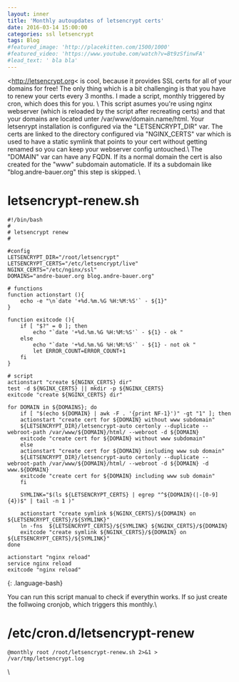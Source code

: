```yaml
---
layout: inner
title: 'Monthly autoupdates of letsencrypt certs'
date: 2016-03-14 15:00:00
categories: ssl letsencrypt
tags: Blog
#featured_image: 'http://placekitten.com/1500/1000'
#featured_video: 'https://www.youtube.com/watch?v=Bt9zSfinwFA'
#lead_text: ' bla bla'
---
```


<http://letsencrypt.org< is cool, because it provides SSL certs for all of your domains for free! The only thing which is a bit challenging is that you have to renew your certs every 3 months. I made a script, monthly triggered by cron, which does this for you.
\\
This script asumes you're using nginx webserver (which is reloaded by the script after recreating certs) and that your domains are located unter /var/www/domain.name/html. Your letsenrypt installation is configured via the "LETSENCRYPT_DIR" var. The certs are linked to the directory configured via "NGINX_CERTS" var which is used to have a static symlink that points to your cert without getting renamed so you can keep your webserver config untouched.\\
The "DOMAIN" var can have any FQDN. If its a normal domain the cert is also created for the "www" subdomain automaticle. If its a subdomain like "blog.andre-bauer.org" this step is skipped.
\\


letsencrypt-renew.sh
====================

~~~
#!/bin/bash
#
# letsencrypt renew
#

#config
LETSENCRYPT_DIR="/root/letsencrypt"
LETSENCRYPT_CERTS="/etc/letsencrypt/live"
NGINX_CERTS="/etc/nginx/ssl"
DOMAINS="andre-bauer.org blog.andre-bauer.org"

# functions
function actionstart (){
    echo -e "\n`date '+%d.%m.%G %H:%M:%S'` - ${1}"
}

function exitcode (){
    if [ "$?" = 0 ]; then
        echo "`date '+%d.%m.%G %H:%M:%S'` - ${1} - ok "
    else
        echo "`date '+%d.%m.%G %H:%M:%S'` - ${1} - not ok "
        let ERROR_COUNT=ERROR_COUNT+1
    fi
}

# script
actionstart "create ${NGINX_CERTS} dir"
test -d ${NGINX_CERTS} || mkdir -p ${NGINX_CERTS}
exitcode "create ${NGINX_CERTS} dir"

for DOMAIN in ${DOMAINS}; do
    if [ "$(echo ${DOMAIN} | awk -F . '{print NF-1}')" -gt "1" ]; then
    actionstart "create cert for ${DOMAIN} without www subdomain"
    ${LETSENCRYPT_DIR}/letsencrypt-auto certonly --duplicate --webroot-path /var/www/${DOMAIN}/html/ --webroot -d ${DOMAIN}
    exitcode "create cert for ${DOMAIN} without www subdomain"
    else
    actionstart "create cert for ${DOMAIN} including www sub domain"
    ${LETSENCRYPT_DIR}/letsencrypt-auto certonly --duplicate --webroot-path /var/www/${DOMAIN}/html/ --webroot -d ${DOMAIN} -d www.${DOMAIN}
    exitcode "create cert for ${DOMAIN} including www sub domain"
    fi

    SYMLINK="$(ls ${LETSENCRYPT_CERTS} | egrep "^${DOMAIN}(|-[0-9]{4})$" | tail -n 1 )"

    actionstart "create symlink ${NGINX_CERTS}/${DOMAIN} on ${LETSENCRYPT_CERTS}/${SYMLINK}"
    ln -fns  ${LETSENCRYPT_CERTS}/${SYMLINK} ${NGINX_CERTS}/${DOMAIN}
    exitcode "create symlink ${NGINX_CERTS}/${DOMAIN} on ${LETSENCRYPT_CERTS}/${SYMLINK}"
done

actionstart "nginx reload"
service nginx reload
exitcode "nginx reload"
~~~
{: .language-bash}

You can run this script manual to check if everythin works. If so just create the follwoing cronjob, which triggers this monthly.\\


/etc/cron.d/letsencrypt-renew
=============================

~~~
@monthly root /root/letsencrypt-renew.sh 2>&1 > /var/tmp/letsencrypt.log
~~~

\\